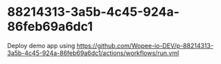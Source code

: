 # 88214313-3a5b-4c45-924a-86feb69a6dc1
Deploy demo app using https://github.com/Wopee-io-DEV/p-88214313-3a5b-4c45-924a-86feb69a6dc1/actions/workflows/run.yml

